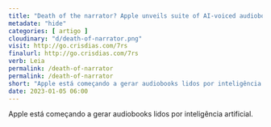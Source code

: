 ```yaml
---
title: "Death of the narrator? Apple unveils suite of AI-voiced audiobooks — The Guardian"
metadate: "hide"
categories: [ artigo ]
cloudinary: "d/death-of-narrator.png"
visit: http://go.crisdias.com/7rs
finalurl: http://go.crisdias.com/7rs
verb: Leia
permalink: /death-of-narrator
permalink: /death-of-narrator
short: "Apple está começando a gerar audiobooks lidos por inteligência artificial."
date: 2023-01-05 06:00
---
```

Apple está começando a gerar audiobooks lidos por inteligência artificial.